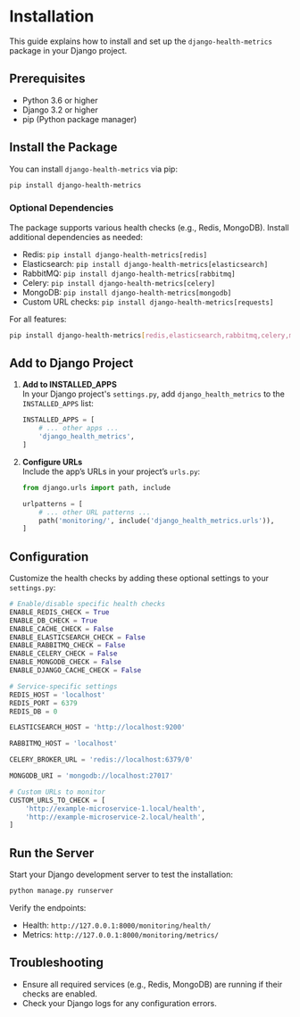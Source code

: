 # Installation

This guide explains how to install and set up the `django-health-metrics` package in your Django project.

## Prerequisites
- Python 3.6 or higher
- Django 3.2 or higher
- pip (Python package manager)

## Install the Package
You can install `django-health-metrics` via pip:

```bash
pip install django-health-metrics
```

### Optional Dependencies
The package supports various health checks (e.g., Redis, MongoDB). Install additional dependencies as needed:

- Redis: `pip install django-health-metrics[redis]`
- Elasticsearch: `pip install django-health-metrics[elasticsearch]`
- RabbitMQ: `pip install django-health-metrics[rabbitmq]`
- Celery: `pip install django-health-metrics[celery]`
- MongoDB: `pip install django-health-metrics[mongodb]`
- Custom URL checks: `pip install django-health-metrics[requests]`

For all features: 
```bash
pip install django-health-metrics[redis,elasticsearch,rabbitmq,celery,mongodb,requests]
```

## Add to Django Project
1. **Add to INSTALLED_APPS**  
   In your Django project's `settings.py`, add `django_health_metrics` to the `INSTALLED_APPS` list:

   ```python
   INSTALLED_APPS = [
       # ... other apps ...
       'django_health_metrics',
   ]
   ```

2. **Configure URLs**  
   Include the app’s URLs in your project’s `urls.py`:

   ```python
   from django.urls import path, include

   urlpatterns = [
       # ... other URL patterns ...
       path('monitoring/', include('django_health_metrics.urls')),
   ]
   ```

## Configuration
Customize the health checks by adding these optional settings to your `settings.py`:

```python
# Enable/disable specific health checks
ENABLE_REDIS_CHECK = True
ENABLE_DB_CHECK = True
ENABLE_CACHE_CHECK = False
ENABLE_ELASTICSEARCH_CHECK = False
ENABLE_RABBITMQ_CHECK = False
ENABLE_CELERY_CHECK = False
ENABLE_MONGODB_CHECK = False
ENABLE_DJANGO_CACHE_CHECK = False

# Service-specific settings
REDIS_HOST = 'localhost'
REDIS_PORT = 6379
REDIS_DB = 0

ELASTICSEARCH_HOST = 'http://localhost:9200'

RABBITMQ_HOST = 'localhost'

CELERY_BROKER_URL = 'redis://localhost:6379/0'

MONGODB_URI = 'mongodb://localhost:27017'

# Custom URLs to monitor
CUSTOM_URLS_TO_CHECK = [
    'http://example-microservice-1.local/health',
    'http://example-microservice-2.local/health',
]
```

## Run the Server
Start your Django development server to test the installation:

```bash
python manage.py runserver
```

Verify the endpoints:
- Health: `http://127.0.0.1:8000/monitoring/health/`
- Metrics: `http://127.0.0.1:8000/monitoring/metrics/`

## Troubleshooting
- Ensure all required services (e.g., Redis, MongoDB) are running if their checks are enabled.
- Check your Django logs for any configuration errors.